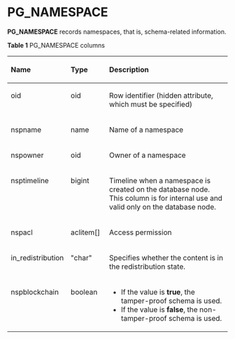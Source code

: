 # PG\_NAMESPACE<a name="EN-US_TOPIC_0289899902"></a>

**PG\_NAMESPACE**  records namespaces, that is, schema-related information.

**Table  1**  PG\_NAMESPACE columns

<a name="en-us_topic_0283136940_en-us_topic_0237122300_en-us_topic_0059779337_t0417907e10c641839c74bafda19fc9f1"></a>
<table><thead align="left"><tr id="en-us_topic_0283136940_en-us_topic_0237122300_en-us_topic_0059779337_r62f7d1f359274204a21ce1dd91456b90"><th class="cellrowborder" valign="top" width="20.13%" id="mcps1.2.4.1.1"><p id="en-us_topic_0283136940_en-us_topic_0237122300_en-us_topic_0059779337_aec32d7a362754f93b48b9435586c877d"><a name="en-us_topic_0283136940_en-us_topic_0237122300_en-us_topic_0059779337_aec32d7a362754f93b48b9435586c877d"></a><a name="en-us_topic_0283136940_en-us_topic_0237122300_en-us_topic_0059779337_aec32d7a362754f93b48b9435586c877d"></a>Name</p>
</th>
<th class="cellrowborder" valign="top" width="17.669999999999998%" id="mcps1.2.4.1.2"><p id="en-us_topic_0283136940_en-us_topic_0237122300_en-us_topic_0059779337_aaf8ff287fba44e52b6dec973c7d72b0e"><a name="en-us_topic_0283136940_en-us_topic_0237122300_en-us_topic_0059779337_aaf8ff287fba44e52b6dec973c7d72b0e"></a><a name="en-us_topic_0283136940_en-us_topic_0237122300_en-us_topic_0059779337_aaf8ff287fba44e52b6dec973c7d72b0e"></a>Type</p>
</th>
<th class="cellrowborder" valign="top" width="62.2%" id="mcps1.2.4.1.3"><p id="en-us_topic_0283136940_en-us_topic_0237122300_en-us_topic_0059779337_a7d3673798e0a419c823f079edc46d60f"><a name="en-us_topic_0283136940_en-us_topic_0237122300_en-us_topic_0059779337_a7d3673798e0a419c823f079edc46d60f"></a><a name="en-us_topic_0283136940_en-us_topic_0237122300_en-us_topic_0059779337_a7d3673798e0a419c823f079edc46d60f"></a>Description</p>
</th>
</tr>
</thead>
<tbody><tr id="en-us_topic_0283136940_en-us_topic_0237122300_row1698016447513"><td class="cellrowborder" valign="top" width="20.13%" headers="mcps1.2.4.1.1 "><p id="en-us_topic_0283136940_en-us_topic_0237122300_p16981124425112"><a name="en-us_topic_0283136940_en-us_topic_0237122300_p16981124425112"></a><a name="en-us_topic_0283136940_en-us_topic_0237122300_p16981124425112"></a>oid</p>
</td>
<td class="cellrowborder" valign="top" width="17.669999999999998%" headers="mcps1.2.4.1.2 "><p id="en-us_topic_0283136940_en-us_topic_0237122300_p14981134455117"><a name="en-us_topic_0283136940_en-us_topic_0237122300_p14981134455117"></a><a name="en-us_topic_0283136940_en-us_topic_0237122300_p14981134455117"></a>oid</p>
</td>
<td class="cellrowborder" valign="top" width="62.2%" headers="mcps1.2.4.1.3 "><p id="en-us_topic_0283136940_en-us_topic_0237122300_p189811144165112"><a name="en-us_topic_0283136940_en-us_topic_0237122300_p189811144165112"></a><a name="en-us_topic_0283136940_en-us_topic_0237122300_p189811144165112"></a>Row identifier (hidden attribute, which must be specified)</p>
</td>
</tr>
<tr id="en-us_topic_0283136940_en-us_topic_0237122300_en-us_topic_0059779337_r4e24274f6f674635acad9b0e010c1a13"><td class="cellrowborder" valign="top" width="20.13%" headers="mcps1.2.4.1.1 "><p id="en-us_topic_0283136940_en-us_topic_0237122300_en-us_topic_0059779337_ac8a736142377470cab5c2aac7bcea51c"><a name="en-us_topic_0283136940_en-us_topic_0237122300_en-us_topic_0059779337_ac8a736142377470cab5c2aac7bcea51c"></a><a name="en-us_topic_0283136940_en-us_topic_0237122300_en-us_topic_0059779337_ac8a736142377470cab5c2aac7bcea51c"></a>nspname</p>
</td>
<td class="cellrowborder" valign="top" width="17.669999999999998%" headers="mcps1.2.4.1.2 "><p id="en-us_topic_0283136940_en-us_topic_0237122300_en-us_topic_0059779337_a25cb81d711624afeaf5348f3e4c6ee8c"><a name="en-us_topic_0283136940_en-us_topic_0237122300_en-us_topic_0059779337_a25cb81d711624afeaf5348f3e4c6ee8c"></a><a name="en-us_topic_0283136940_en-us_topic_0237122300_en-us_topic_0059779337_a25cb81d711624afeaf5348f3e4c6ee8c"></a>name</p>
</td>
<td class="cellrowborder" valign="top" width="62.2%" headers="mcps1.2.4.1.3 "><p id="en-us_topic_0283136940_en-us_topic_0237122300_en-us_topic_0059779337_a4a8abdd924c24163a9cd250e4318f852"><a name="en-us_topic_0283136940_en-us_topic_0237122300_en-us_topic_0059779337_a4a8abdd924c24163a9cd250e4318f852"></a><a name="en-us_topic_0283136940_en-us_topic_0237122300_en-us_topic_0059779337_a4a8abdd924c24163a9cd250e4318f852"></a>Name of a namespace</p>
</td>
</tr>
<tr id="en-us_topic_0283136940_en-us_topic_0237122300_en-us_topic_0059779337_r0de3cca2a41b458ea29853f406842c18"><td class="cellrowborder" valign="top" width="20.13%" headers="mcps1.2.4.1.1 "><p id="en-us_topic_0283136940_en-us_topic_0237122300_en-us_topic_0059779337_aebc5035d615c4623a4f6718d50e164b4"><a name="en-us_topic_0283136940_en-us_topic_0237122300_en-us_topic_0059779337_aebc5035d615c4623a4f6718d50e164b4"></a><a name="en-us_topic_0283136940_en-us_topic_0237122300_en-us_topic_0059779337_aebc5035d615c4623a4f6718d50e164b4"></a>nspowner</p>
</td>
<td class="cellrowborder" valign="top" width="17.669999999999998%" headers="mcps1.2.4.1.2 "><p id="en-us_topic_0283136940_en-us_topic_0237122300_en-us_topic_0059779337_a1e51178453e844228265ae15deedc365"><a name="en-us_topic_0283136940_en-us_topic_0237122300_en-us_topic_0059779337_a1e51178453e844228265ae15deedc365"></a><a name="en-us_topic_0283136940_en-us_topic_0237122300_en-us_topic_0059779337_a1e51178453e844228265ae15deedc365"></a>oid</p>
</td>
<td class="cellrowborder" valign="top" width="62.2%" headers="mcps1.2.4.1.3 "><p id="en-us_topic_0283136940_en-us_topic_0237122300_en-us_topic_0059779337_ae8e77be6611f4f68adfd242068570ed8"><a name="en-us_topic_0283136940_en-us_topic_0237122300_en-us_topic_0059779337_ae8e77be6611f4f68adfd242068570ed8"></a><a name="en-us_topic_0283136940_en-us_topic_0237122300_en-us_topic_0059779337_ae8e77be6611f4f68adfd242068570ed8"></a>Owner of a namespace</p>
</td>
</tr>
<tr id="en-us_topic_0283136940_en-us_topic_0237122300_en-us_topic_0059779337_r5640334b28b6458b8a1b82fb4d688fb4"><td class="cellrowborder" valign="top" width="20.13%" headers="mcps1.2.4.1.1 "><p id="en-us_topic_0283136940_en-us_topic_0237122300_en-us_topic_0059779337_ae220a8cdb82b473293e348f1235993fe"><a name="en-us_topic_0283136940_en-us_topic_0237122300_en-us_topic_0059779337_ae220a8cdb82b473293e348f1235993fe"></a><a name="en-us_topic_0283136940_en-us_topic_0237122300_en-us_topic_0059779337_ae220a8cdb82b473293e348f1235993fe"></a>nsptimeline</p>
</td>
<td class="cellrowborder" valign="top" width="17.669999999999998%" headers="mcps1.2.4.1.2 "><p id="en-us_topic_0283136940_en-us_topic_0237122300_en-us_topic_0059779337_a69b5b3fc97084dab89ec7a08a2d33463"><a name="en-us_topic_0283136940_en-us_topic_0237122300_en-us_topic_0059779337_a69b5b3fc97084dab89ec7a08a2d33463"></a><a name="en-us_topic_0283136940_en-us_topic_0237122300_en-us_topic_0059779337_a69b5b3fc97084dab89ec7a08a2d33463"></a>bigint</p>
</td>
<td class="cellrowborder" valign="top" width="62.2%" headers="mcps1.2.4.1.3 "><p id="en-us_topic_0283136940_en-us_topic_0237122300_en-us_topic_0059779337_a584ec2520d364a358683a7d9ca113614"><a name="en-us_topic_0283136940_en-us_topic_0237122300_en-us_topic_0059779337_a584ec2520d364a358683a7d9ca113614"></a><a name="en-us_topic_0283136940_en-us_topic_0237122300_en-us_topic_0059779337_a584ec2520d364a358683a7d9ca113614"></a>Timeline when a namespace is created on the database node. This column is for internal use and valid only on the database node.</p>
</td>
</tr>
<tr id="en-us_topic_0283136940_en-us_topic_0237122300_en-us_topic_0059779337_r1748403f2ce14831b1d0d6cff8f70ed6"><td class="cellrowborder" valign="top" width="20.13%" headers="mcps1.2.4.1.1 "><p id="en-us_topic_0283136940_en-us_topic_0237122300_en-us_topic_0059779337_acdb41c8acaab423ca4027371604106dd"><a name="en-us_topic_0283136940_en-us_topic_0237122300_en-us_topic_0059779337_acdb41c8acaab423ca4027371604106dd"></a><a name="en-us_topic_0283136940_en-us_topic_0237122300_en-us_topic_0059779337_acdb41c8acaab423ca4027371604106dd"></a>nspacl</p>
</td>
<td class="cellrowborder" valign="top" width="17.669999999999998%" headers="mcps1.2.4.1.2 "><p id="en-us_topic_0283136940_en-us_topic_0237122300_en-us_topic_0059779337_a799c2f6543e741bfb9d220743ed3ba73"><a name="en-us_topic_0283136940_en-us_topic_0237122300_en-us_topic_0059779337_a799c2f6543e741bfb9d220743ed3ba73"></a><a name="en-us_topic_0283136940_en-us_topic_0237122300_en-us_topic_0059779337_a799c2f6543e741bfb9d220743ed3ba73"></a>aclitem[]</p>
</td>
<td class="cellrowborder" valign="top" width="62.2%" headers="mcps1.2.4.1.3 "><p id="en-us_topic_0283136940_en-us_topic_0237122300_en-us_topic_0059779337_a8f7bcce9f3984d37bfd3437739c656e0"><a name="en-us_topic_0283136940_en-us_topic_0237122300_en-us_topic_0059779337_a8f7bcce9f3984d37bfd3437739c656e0"></a><a name="en-us_topic_0283136940_en-us_topic_0237122300_en-us_topic_0059779337_a8f7bcce9f3984d37bfd3437739c656e0"></a>Access permission</p>
</td>
</tr>
<tr id="row585661011541"><td class="cellrowborder" valign="top" width="20.13%" headers="mcps1.2.4.1.1 "><p id="p513081334516"><a name="p513081334516"></a><a name="p513081334516"></a>in_redistribution</p>
</td>
<td class="cellrowborder" valign="top" width="17.669999999999998%" headers="mcps1.2.4.1.2 "><p id="p213071312457"><a name="p213071312457"></a><a name="p213071312457"></a>"char"</p>
</td>
<td class="cellrowborder" valign="top" width="62.2%" headers="mcps1.2.4.1.3 "><p id="p12130191374520"><a name="p12130191374520"></a><a name="p12130191374520"></a>Specifies whether the content is in the redistribution state.</p>
</td>
</tr>
<tr id="row7896173213409"><td class="cellrowborder" valign="top" width="20.13%" headers="mcps1.2.4.1.1 "><p id="p48972328402"><a name="p48972328402"></a><a name="p48972328402"></a>nspblockchain</p>
</td>
<td class="cellrowborder" valign="top" width="17.669999999999998%" headers="mcps1.2.4.1.2 "><p id="p147331629175510"><a name="p147331629175510"></a><a name="p147331629175510"></a>boolean</p>
</td>
<td class="cellrowborder" valign="top" width="62.2%" headers="mcps1.2.4.1.3 "><a name="ul736813311431"></a><a name="ul736813311431"></a><ul id="ul736813311431"><li>If the value is <strong id="b17184453192213"><a name="b17184453192213"></a><a name="b17184453192213"></a>true</strong>, the tamper-proof schema is used.</li><li>If the value is <strong id="b1795155402214"><a name="b1795155402214"></a><a name="b1795155402214"></a>false</strong>, the non-tamper-proof schema is used.</li></ul>
</td>
</tr>
</tbody>
</table>

